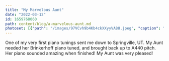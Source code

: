 ```yaml
---
title: "My Marvelous Aunt"
date: "2022-03-12"
id: 1659768060
path: content/blog/a-marvelous-aunt.md
photoset: [{"path": "/images/97VCvh9b4Kb4ckXXyyVA8U.jpeg", "caption": "", "thumbnail": "True"}, {"path": "/images/KNY6zwzC84hz2RTRmaRAm9.jpeg", "caption": ""}]
---
```

One of my very first piano tunings sent me down to Springville, UT. My Aunt needed her Brinkerhoff  piano tuned, and brought back up to A440 pitch. Her piano sounded amazing when finished! My Aunt was very pleased!
